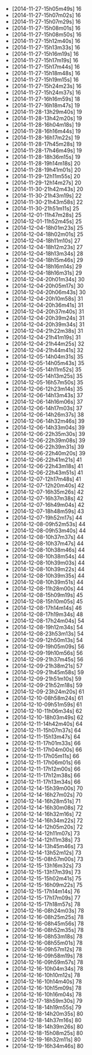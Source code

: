 + [2014-11-27-15h05m49s] 16
+ [2014-11-27-15h07m02s] 16
+ [2014-11-27-15h07m29s] 16
+ [2014-11-27-15h08m01s] 16
+ [2014-11-27-15h08m50s] 16
+ [2014-11-27-15h12m40s] 16
+ [2014-11-27-15h13m33s] 16
+ [2014-11-27-15h16m19s] 16
+ [2014-11-27-15h17m19s] 16
+ [2014-11-27-15h17m44s] 16
+ [2014-11-27-15h18m48s] 16
+ [2014-11-27-15h19m15s] 16
+ [2014-11-27-15h24m23s] 16
+ [2014-11-27-15h24m37s] 16
+ [2014-11-27-16h16m59s] 18
+ [2014-11-27-16h18m47s] 19
+ [2014-11-28-13h29m40s] 19
+ [2014-11-28-13h42m20s] 19
+ [2014-11-28-16h04m18s] 19
+ [2014-11-28-16h16m44s] 19
+ [2014-11-28-16h17m22s] 19
+ [2014-11-28-17h45m28s] 19
+ [2014-11-28-17h46m49s] 19
+ [2014-11-28-18h36m15s] 19
+ [2014-11-28-19h14m18s] 20
+ [2014-11-28-19h41m01s] 20
+ [2014-11-29-12h11m55s] 20
+ [2014-11-29-12h14m27s] 20
+ [2014-11-30-21h42m43s] 20
+ [2014-11-30-21h43m19s] 22
+ [2014-11-30-21h43m58s] 22
+ [2014-11-30-21h51m11s] 25
+ [2014-12-01-11h47m28s] 25
+ [2014-12-01-11h52m45s] 25
+ [2014-12-04-18h01m23s] 25
+ [2014-12-04-18h02m01s] 25
+ [2014-12-04-18h11m10s] 27
+ [2014-12-04-18h12m23s] 27
+ [2014-12-04-18h13m34s] 28
+ [2014-12-04-18h15m46s] 29
+ [2014-12-04-18h16m14s] 29
+ [2014-12-04-18h16m31s] 29
+ [2014-12-04-20h01m34s] 30
+ [2014-12-04-20h05m17s] 30
+ [2014-12-04-20h06m43s] 30
+ [2014-12-04-20h10m58s] 31
+ [2014-12-04-20h36m41s] 31
+ [2014-12-04-20h37m40s] 31
+ [2014-12-04-20h39m24s] 31
+ [2014-12-04-20h39m34s] 31
+ [2014-12-04-21h22m38s] 31
+ [2014-12-04-21h41m19s] 31
+ [2014-12-04-21h44m25s] 32
+ [2014-12-04-21h44m41s] 32
+ [2014-12-05-14h04m31s] 35
+ [2014-12-05-14h05m43s] 35
+ [2014-12-05-14h11m52s] 35
+ [2014-12-05-14h13m25s] 35
+ [2014-12-05-16h57m50s] 35
+ [2014-12-06-12h23m14s] 35
+ [2014-12-06-14h13m43s] 37
+ [2014-12-06-14h16m06s] 37
+ [2014-12-06-14h17m03s] 37
+ [2014-12-06-14h26m37s] 38
+ [2014-12-06-14h32m46s] 39
+ [2014-12-06-14h33m04s] 39
+ [2014-12-06-22h35m30s] 39
+ [2014-12-06-22h39m08s] 39
+ [2014-12-06-22h39m31s] 39
+ [2014-12-06-22h40m20s] 39
+ [2014-12-06-22h41m21s] 41
+ [2014-12-06-22h43m18s] 41
+ [2014-12-06-22h43m51s] 41
+ [2014-12-07-12h17m48s] 41
+ [2014-12-07-12h20m40s] 42
+ [2014-12-07-16h35m26s] 42
+ [2014-12-07-16h37m38s] 42
+ [2014-12-07-16h49m04s] 42
+ [2014-12-07-18h48m59s] 43
+ [2014-12-07-19h52m17s] 44
+ [2014-12-08-09h52m53s] 44
+ [2014-12-08-09h53m40s] 44
+ [2014-12-08-10h37m37s] 44
+ [2014-12-08-10h37m47s] 44
+ [2014-12-08-10h38m46s] 44
+ [2014-12-08-10h38m54s] 44
+ [2014-12-08-10h39m03s] 44
+ [2014-12-08-10h39m22s] 44
+ [2014-12-08-10h39m35s] 44
+ [2014-12-08-10h39m51s] 44
+ [2014-12-08-11h28m00s] 44
+ [2014-12-08-15h09m19s] 45
+ [2014-12-08-15h10m05s] 45
+ [2014-12-08-17h14m14s] 46
+ [2014-12-08-17h19m34s] 48
+ [2014-12-08-17h24m04s] 54
+ [2014-12-08-19h12m34s] 54
+ [2014-12-08-23h53m13s] 54
+ [2014-12-09-12h50m13s] 54
+ [2014-12-09-19h05m09s] 56
+ [2014-12-09-19h10m56s] 56
+ [2014-12-09-21h37m45s] 56
+ [2014-12-09-21h38m21s] 57
+ [2014-12-09-21h45m58s] 59
+ [2014-12-09-21h51m10s] 59
+ [2014-12-09-21h52m18s] 59
+ [2014-12-09-23h24m20s] 61
+ [2014-12-10-08h58m24s] 61
+ [2014-12-10-09h51m59s] 61
+ [2014-12-10-11h06m34s] 62
+ [2014-12-10-18h03m49s] 62
+ [2014-12-11-14h42m40s] 64
+ [2014-12-11-15h07m37s] 64
+ [2014-12-11-15h13m47s] 64
+ [2014-12-11-17h01m33s] 66
+ [2014-12-11-17h04m00s] 66
+ [2014-12-11-17h05m11s] 66
+ [2014-12-11-17h06m01s] 66
+ [2014-12-11-17h12m00s] 66
+ [2014-12-11-17h12m38s] 66
+ [2014-12-11-17h13m34s] 66
+ [2014-12-14-15h39m00s] 70
+ [2014-12-14-16h27m02s] 70
+ [2014-12-14-16h28m51s] 71
+ [2014-12-14-16h30m08s] 72
+ [2014-12-14-16h32m16s] 72
+ [2014-12-14-16h34m22s] 72
+ [2014-12-14-12h05m20s] 72
+ [2014-12-14-12h11m07s] 73
+ [2014-12-14-12h11m38s] 73
+ [2014-12-14-13h45m46s] 73
+ [2014-12-14-13h52m12s] 73
+ [2014-12-15-08h57m00s] 73
+ [2014-12-15-13h16m32s] 73
+ [2014-12-15-13h17m39s] 73
+ [2014-12-15-15h02m41s] 75
+ [2014-12-15-16h09m22s] 75
+ [2014-12-15-17h14m14s] 76
+ [2014-12-15-17h17m09s] 77
+ [2014-12-15-17h18m57s] 78
+ [2014-12-16-08h24m03s] 78
+ [2014-12-16-08h25m25s] 78
+ [2014-12-16-08h45m56s] 78
+ [2014-12-16-08h52m35s] 78
+ [2014-12-16-08h53m18s] 78
+ [2014-12-16-08h55m01s] 78
+ [2014-12-16-09h57m12s] 78
+ [2014-12-16-09h58m19s] 78
+ [2014-12-16-09h59m57s] 78
+ [2014-12-16-10h04m34s] 78
+ [2014-12-16-10h10m12s] 78
+ [2014-12-16-10h14m40s] 78
+ [2014-12-16-10h15m09s] 78
+ [2014-12-16-10h16m04s] 78
+ [2014-12-17-18h59m30s] 79
+ [2014-12-18-14h19m55s] 79
+ [2014-12-18-14h20m35s] 80
+ [2014-12-18-14h37m16s] 80
+ [2014-12-18-14h39m26s] 80
+ [2014-12-18-15h08m25s] 80
+ [2014-12-19-16h32m11s] 80
+ [2014-12-19-16h34m46s] 80
